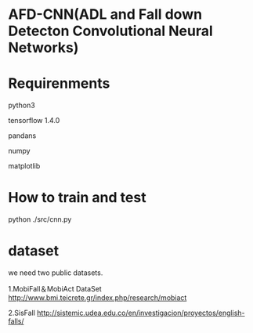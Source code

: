 # AFD-CNN(ADL and Fall down Detecton Convolutional Neural Networks)

# Requirenments
python3

tensorflow 1.4.0

pandans

numpy

matplotlib


# How to train and test
python ./src/cnn.py

# dataset
we need two public datasets.

1.MobiFall＆MobiAct DataSet
http://www.bmi.teicrete.gr/index.php/research/mobiact

2.SisFall http://sistemic.udea.edu.co/en/investigacion/proyectos/english-falls/

